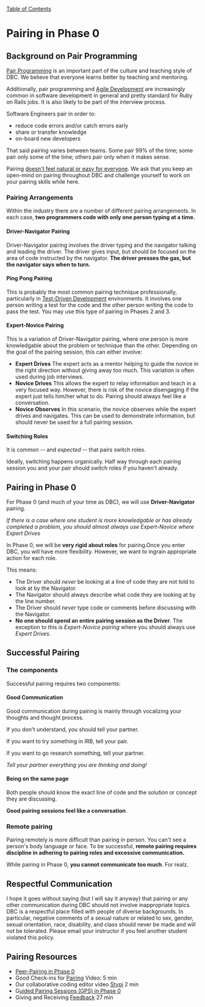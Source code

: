 [Table of Contents](readme.md)

# Pairing in Phase 0

## Background on Pair Programming

[Pair Programming](http://en.wikipedia.org/wiki/Pair_programming) is an important part of the culture and teaching style of DBC.  We believe that everyone learns better by teaching and mentoring.

Additionally, pair programming and [Agile Development](http://en.wikipedia.org/wiki/Agile_software_development) are increasingly common in software development in general and pretty standard for Ruby on Rails jobs.  It is also likely to be part of the interview process.

Software Engineers pair in order to:

* reduce code errors and/or catch errors early
* share or transfer knowledge
* on-board new developers

That said pairing varies between teams.  Some pair 99% of the time; some pair only some of the time; others pair only when it makes sense.

Pairing [doesn't feel natural or easy for everyone](http://blogs.atlassian.com/2009/06/pair_programming_is_kryptonite/). We ask that you keep an open-mind on pairing throughout DBC and challenge yourself to work on your pairing skills while here.

### Pairing Arrangements

Within the industry there are a number of different pairing arrangements.  In each case, **two programmers code with only one person typing at a time.**

#### Driver-Navigator Pairing
Driver-Navigator pairing involves the driver typing and the navigator talking and leading the driver. The driver gives input, but should be focused on the area of code instructed by the navigator.  **The driver presses the gas, but the navigator says when to turn.**

#### Ping Pong Pairing
This is probably the most common pairing technique professionally, particularly in [Test-Driven Development](http://en.wikipedia.org/wiki/Test-driven_development) environments. It involves one person writing a test for the code and the other person writing the code to pass the test.  You may use this type of pairing in Phases 2 and 3.

#### Expert-Novice Pairing
This is a variation of Driver-Navigator pairing, where one person is more knowledgable about the problem or technique than the other. Depending on the goal of the pairing session, this can either involve:

* **Expert Drives** The expert acts as a mentor helping to guide the novice in the right direction without giving away too much.  This variation is often used during job interviews.
* **Novice Drives** This allows the expert to relay information and teach in a very focused way.  However, there is risk of the novice disengaging if the expert just tells him/her what to do.  Pairing should always feel like a conversation.
* **Novice Observes** In this scenario, the novice observes while the expert drives and navigates.  This can be used to demonstrate information, but should never be used for a full pairing session.

#### Switching Roles
It is common -- and *expected* -- that pairs switch roles.

Ideally, switching happens organically.
Half way through each pairing session you and your pair should switch roles if you haven't already.

## Pairing in Phase 0

For Phase 0 (and much of your time as DBC), we will use **Driver-Navigator** pairing.

*If there is a case where one student is more knowledgable or has already completed a problem, you should almost always use Expert-Novice where Expert Drives*

In Phase 0, we will be **very rigid about roles** for pairing.Once you enter DBC, you will have more flexibility.  However, we want to ingrain appropriate action for each role.

This means:

* The Driver should *never* be looking at a line of code they are not told to look at by the Navigator.
* The Navigator should always describe what code they are looking at by the line number.
* The Driver should *never* type code or comments before discussing with the Navigator.
* **No one should spend an entire pairing session as the Driver**. The exception to this is *Expert-Novice pairing* where you should always use *Expert Drives*.

## Successful Pairing

### The components
Successful pairing requires two components:

#### Good Communication
Good communication during pairing is mainly through vocalizing your thoughts and thought process.

If you don't understand, you should tell your partner.

If you want to try something in IRB, tell your pair.

If you want to go research something, tell your partner.

*Tell your partner everything you are thinking and doing!*

#### Being on the same page
Both people should know the exact line of code and the solution or concept they are discussing.

**Good pairing sessions feel like a conversation**.


### Remote pairing
Pairing remotely is more difficult than pairing in person.  You can't see a person's body language or face.  To be successful, **remote pairing requires discipline in adhering to pairing roles and excessive communication.**

While pairing in Phase 0, **you cannot communicate too much**.  For realz.

## Respectful Communication
I hope it goes without saying (but I will say it anyway) that pairing or any other communication during DBC should not involve inappropriate topics.  DBC is a respectful place filled with people of diverse backgrounds.  In particular, negative comments of a sexual nature or related to sex, gender, sexual orientation, race, disability, and class should never be made and will not be tolerated.  Please email your instructor if you feel another student violated this policy.


## Pairing Resources
- [Peer-Pairing in Phase 0](peer-pairing-sessions.md)
- Good Check-ins for [Pairing](https://vimeo.com/76662569) Video: 5 min
- Our collaborative coding editor video [Stypi](https://vimeo.com/76870082) 2 min
- G[uided Pairing Sessions (GPS) in Phase 0](guided-pairing-sessions.md)
- Giving and Receiving [Feedback](https://vimeo.com/99780302) 27 min
